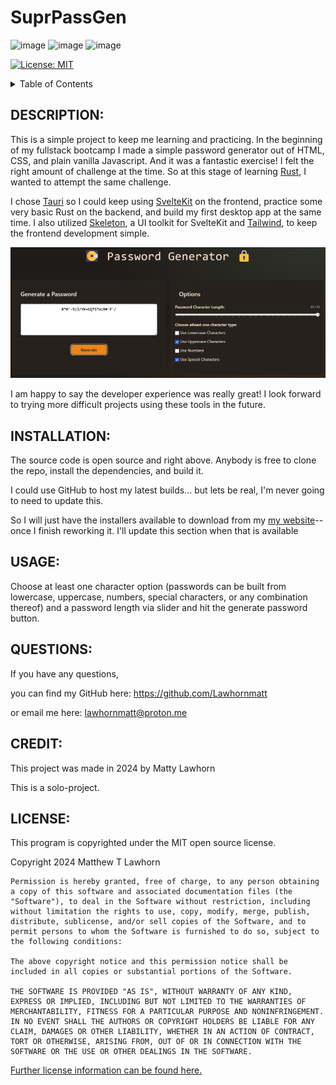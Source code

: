 # SuprPassGen
  ![image](https://img.shields.io/badge/Tauri-FFC131?style=for-the-badge&logo=Tauri&logoColor=white)
  ![image](https://img.shields.io/badge/Rust-000000?style=for-the-badge&logo=rust&logoColor=white)
  ![image](https://img.shields.io/badge/SvelteKit-FF3E00?style=for-the-badge&logo=Svelte&logoColor=white)

  [![License: MIT](https://img.shields.io/badge/License-MIT-yellow.svg)](https://opensource.org/licenses/MIT)

<details>
<summary>Table of Contents</summary>

* [Description](#description)

* [Installation guide](#installation) 

* [Usage Info](#usage) 

* [Questions](#questions)

* [Credits](#credit)

* [License](#license)
</details>

## DESCRIPTION:

This is a simple project to keep me learning and practicing. In the beginning of my fullstack bootcamp I made a simple password generator out of HTML, CSS, and plain vanilla Javascript. And it was a fantastic exercise! I felt the right amount of challenge at the time. So at this stage of learning [Rust](https://www.rust-lang.org/), I wanted to attempt the same challenge.     

I chose [Tauri](https://tauri.app/) so I could keep using [SvelteKit](https://kit.svelte.dev/) on the frontend, practice some very basic Rust on the backend, and build my first desktop app at the same time. I also utilized [Skeleton](https://www.skeleton.dev/), a UI toolkit for SvelteKit and [Tailwind](https://tailwindcss.com/), to keep the frontend development simple.

<img src='./assets/screenshot.png' alt='A screenshot of SuprPassGen'/>

I am happy to say the developer experience was really great! I look forward to trying more difficult projects using these tools in the future.

## INSTALLATION:

The source code is open source and right above. Anybody is free to clone the repo, install the dependencies, and build it.

I could use GitHub to host my latest builds... but lets be real, I'm never going to need to update this.   

So I will just have the installers available to download from my [my website](https://lawhornmatt.com/)-- once I finish reworking it. I'll update this section when that is available

## USAGE:

Choose at least one character option (passwords can be built from lowercase, uppercase, numbers, special characters, or any combination thereof) and a password length via slider and hit the generate password button.

## QUESTIONS:

If you have any questions,

you can find my GitHub here: https://github.com/Lawhornmatt

or email me here: lawhornmatt@proton.me

## CREDIT:

This project was made in 2024 by Matty Lawhorn

This is a solo-project.

## LICENSE:

This program is copyrighted under the MIT open source license.

Copyright 2024 Matthew T Lawhorn

    Permission is hereby granted, free of charge, to any person obtaining a copy of this software and associated documentation files (the "Software"), to deal in the Software without restriction, including without limitation the rights to use, copy, modify, merge, publish, distribute, sublicense, and/or sell copies of the Software, and to permit persons to whom the Software is furnished to do so, subject to the following conditions:
    
    The above copyright notice and this permission notice shall be included in all copies or substantial portions of the Software.
    
    THE SOFTWARE IS PROVIDED "AS IS", WITHOUT WARRANTY OF ANY KIND, EXPRESS OR IMPLIED, INCLUDING BUT NOT LIMITED TO THE WARRANTIES OF MERCHANTABILITY, FITNESS FOR A PARTICULAR PURPOSE AND NONINFRINGEMENT. IN NO EVENT SHALL THE AUTHORS OR COPYRIGHT HOLDERS BE LIABLE FOR ANY CLAIM, DAMAGES OR OTHER LIABILITY, WHETHER IN AN ACTION OF CONTRACT, TORT OR OTHERWISE, ARISING FROM, OUT OF OR IN CONNECTION WITH THE SOFTWARE OR THE USE OR OTHER DEALINGS IN THE SOFTWARE.

[Further license information can be found here.](https://opensource.org/licenses/MIT)